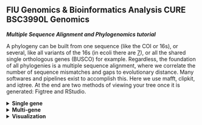 ## FIU Genomics & Bioinformatics Analysis CURE BSC3990L Genomics ###

***Multiple Sequence Alignment and Phylogenomics tutorial***

A phylogeny can be built from one sequence (like the COI or 16s), or several, like all variants of the 16s (in ecoli there are [7](https://biocyc.org/gene?orgid=ECOLI&id=EG30085)), or all the shared single orthologous genes (BUSCO) for example. Regardless, the foundation of all phylogenies is a multiple sequence alignment, where we correlate the number of sequence mismatches and gaps to evolutionary distance. Many softwares and pipelines exist to accomplish this. Here we use mafft, clipkit, and iqtree. At the end are two methods of viewing your tree once it is generated: Figtree and RStudio.

<details>
  <summary><b>Single gene</b></summary>

## Extract Sequences

The first step is to gather all the gene sequences you are interested in aligning. We will use the rrsA 16s sequence as a continuation from the [BLAST tutorial](https://github.com/FierstLab/Bootcamp/blob/main/5.ntBLAST.md). If you have completed this tutorial, then you should have a directory called blast_loop with 5 ecoli genomes and the directory called blast_out. 

**cd to blast_out** and you should have 5 output files that end in _blast.out

`more` or `less` one of these files. It should look something like:
```
NC_000913.3:4035531-4037072     NZ_CP024138.1   99.676  1542    5       0       1       1542    3848577 3847036 0.0     2820
NC_000913.3:4035531-4037072     NZ_CP024138.1   99.546  1542    6       1       1       1542    548767  550307  0.0     2808
NC_000913.3:4035531-4037072     NZ_CP024138.1   98.962  1542    16      0       1       1542    4852712 4851171 0.0     2760
NC_000913.3:4035531-4037072     NZ_CP024138.1   98.898  1542    17      0       1       1542    4567895 4566354 0.0     2754
NC_000913.3:4035531-4037072     NZ_CP024138.1   98.898  1542    17      0       1       1542    4736107 4734566 0.0     2754
NC_000913.3:4035531-4037072     NZ_CP024138.1   98.898  1542    16      1       1       1542    1258286 1259826 0.0     2752
NC_000913.3:4035531-4037072     NZ_CP024138.1   98.768  1542    17      2       1       1542    4527455 4525916 0.0     2741
```

**Note:** For nematodes, the ribosomal gene typically used for phylogenies is the 18s sequence (it's actually 18s, 5.8s, and 28s of the rDNA, but we'll say 18s for simplicity) taken from a previous [nematode phylogenomics paper](https://www.pnas.org/doi/epdf/10.1073/pnas.0403094101) The nematode 18s sequence is in the file /home/data/jfierst_classroom/msaPractice/18s.fasta

The BLAST output tells us which regions of the genomes match the sequence of interest (columns 9 and 10), but they don't give us the actual sequnces, so we need to make a bed file and use bedtools getfasta to extract these fasta sequences.

**cd back into the blast_loop directory**

Make your script:
```
vi bedtools.sh
```

hit [i] for insert, then copy/paste the following code. The code is commented so that you know what each line is doing. 

```
#!/bin/bash

#SBATCH --account acc_jfierst_classroom
#SBATCH --partition highmem1
#SBATCH --qos highmem1
#SBATCH --output=output_bedtools.log
#SBATCH --mail-user=username@fiu.edu    #use your own email instead
#SBATCH --mail-type=ALL

module load bedtools2-2.27.1-gcc-8.2.0-bxmhnwb #load the software

#loop makes bed file from blast output and extracts sequence from fasta file
while read -r line; do

#take the first line from each blast output file and cut columns 2,9,10 to make a bed file
  head -1 ./blast_out/${line}_blast.out | cut -f 2,9,10 > ${line}.bed

#check if column 2 of bed file is less than column 3, if not switch them (if will cause an error if anitsense)
  awk '{if ($2 > $3) {temp = $2; $2 = $3; $3 = temp} print}' ${line}.bed > tmpfile && mv tmpfile ${line}.bed

#check to make sure bed files are tab delimited
  sed -i 's/ /\t/g' ${line}.bed

#use bedtools getfasta to get sequnce from genome
  bedtools getfasta -fi ${line} -bed ${line}.bed -fo ${line}.tmp

done < list.txt

#concatenate all sequences together into a single file
cat *.tmp > cat_rrsA.fasta

#remove intermediate files
rm *.fai
rm *.tmp
rm *.bed
```
hit [Esc] and type `:wq` and then hit [enter] 

```
sbatch bedtools.sh
```
You can find more information on bedtools getfasta here: https://bedtools.readthedocs.io/en/latest/content/tools/getfasta.html

This script runs finished in seconds and your output is the file cat_rrsA.fasta. `more` or `less` the file. What does it look like?

These names (lines beginning with ">") are going to be annoying later on. Let's fix it!

```
sed -i 's/contig_1:138094-139635/lab_strain/g' cat_rrsA.fasta
sed -i 's/NC_000913.3:4035531-4037072/ASM584/g' cat_rrsA.fasta
sed -i 's/NC_002695.2:3449868-3451409/ASM886/g' cat_rrsA.fasta
sed -i 's/NC_007946.1:4202676-4204217/ASM132/g' cat_rrsA.fasta
sed -i 's/NZ_CP024138.1:3847036-3848577/ASM285/g' cat_rrsA.fasta
```

## Align Sequences

Make your script:
```
vi mafft.sh
```

hit [i] for insert and copy/paste the following:
```
#!/bin/bash

#SBATCH --account acc_jfierst_classroom
#SBATCH --partition highmem1
#SBATCH --qos highmem1
#SBATCH --output=output_mafft.log
#SBATCH --mail-user=username@fiu.edu    #use your own email instead
#SBATCH --mail-type=ALL

module load mafft-7.221-gcc-8.2.0-y6cgezm #load the software

linsi --thread 16 --maxiterate 1000 cat_rrsA.fasta > rrsA_aligned.fasta
```
hit [Esc] and type `:wq` and then hit [enter] 

```
sbatch mafft.sh
```

The code finishes in seconds and the output is rrsA_aligned.fasta. `more` or `less` rrsA_aligned.fasta. What does it look like? Do you see rows of `-------------`? What does `----` indicate?

## Trim Alignments

We need to "trim" our alignments because gaps may exist in the alignment which are not informative. Specifically, we remove all gaps present in 90% of sequences, thereby only keeping the gaps which may be informative when building the phylogeny. We use a software called ClipKit to do this, with the option smart-gap. 

First, this software isn't available as a module on the HPC, so we must install it with mamba.

```
module load mamba/23.1.0-4
```

```
conda create -n clipkit
```

```
source activate clipkit
```

```
mamba install bioconda::clipkit
```

Type `clipkit -h` and the manual should appear if you've installed it correctly.

Make your script:

```
vi clipkit.sh
```

hit [i] for insert and copy/paste the following:

```
#!/bin/bash

#SBATCH --account acc_jfierst_classroom
#SBATCH --partition highmem1
#SBATCH --qos highmem1
#SBATCH --output=output_clipkit.log
#SBATCH --mail-user=username@fiu.edu    #use your own email instead
#SBATCH --mail-type=ALL

module load mamba/23.1.0-4

source activate clipkit

clipkit -m smart-gap rrsA_aligned.fasta
```

hit [Esc] and type `:wq` and then hit [enter] 

```
sbatch clipkit.sh
```

The code runs in ~30 seconds on the ecoli data. The output file is rrsA_aligned.fasta.clipkit. `more` or `less` the file. Do you see a difference between this file and the rrsA_aligned.fasta file? 

## Build the Tree
Make the script:

```
vi iqtree.sh
```

hit [i] for insert and copy/paste the following:
```
#!/bin/bash

#SBATCH --account acc_jfierst_classroom
#SBATCH --partition highmem1
#SBATCH --qos highmem1
#SBATCH --output=output_iqtree.log
#SBATCH --mail-user=username@fiu.edu    #use your own email instead
#SBATCH --mail-type=ALL


module load iqtree-2-gcc-8.2.0

iqtree2 -s rrsA_aligned.fasta.clipkit -m MFP -bb 1000 -alrt 1000 -nt AUTO
```
hit [Esc] and type `:wq` and then hit [enter] 

```
sbatch iqtree.sh
```

Here, we are running iqtree with the with the MFP option which will test a bunch of phylogenetic models on your data, calculate AIC, AICc, and BIC scores, then choose the model with the best (smallest) BIC score (this can be changed by adding `-AIC` or `-AICc`. `-bb` specifies the number of bootstrap replicates. `-alrt` is similar to `-bb` and specifies bootstrap replicates when calculating branch support. Finally, `-nt AUTO` allows the program to determine the best number of cores to use for efficiency.

The code runs for ~5minutes with the ecoli data. Many files will be output. The rrsA_aligned.fasta.clipkit.treefile is the nexus file which you can download to your personal computer and view in Figtree or Rstudio as described in the visualization section below. If you type `head rrsA_aligned.fasta.clipkit.treefile`, then you should see:

```
(contig_1_138094-139635:0.0006492102,(NC_000913.3_4035531-4037072:0.0000324674,(NC_002695.2_3449868-3451409:0.0000010000,NZ_CP024138.1_3847036-3848577:0.001
5950342)100/100:1.1955503250)0/20:0.0019178427,NC_007946.1_4202676-4204217:0.0000010000);
```

iqtree can be a difficult program to grasp as it has many options, models, and parameters. See the documentation of more information: http://www.iqtree.org/doc/Tutorial#first-running-example

</details>

<details>
  <summary><b>Multi-gene</b></summary>

A multi-gene tree follows much of the same steps as a single gene-tree. However, instead of one trimmed MSA, we will generate several (one per gene). It is important that all MSAs have the same headers (lines beginning with >). All alignments are then concatenated with AMAS, which generates two files needed to run IQTREE, a concatenated msa and a partition file. 

For this tutorial we will use the 7 variants of 16s rDNA found in _E.coli_ to demonstrate the process of building a phylogeny from a multi-gene MSA.

## Get the Data

`cd` to your working directory (for me this is /home/data/jfierst_classroom/tori)

Make a directory to keep your work in (stay organized!)
```
mkdir multigene_phylogeny
```

```
cd multigene_phylogeny
```

Get the data:
```
cp -R /home/data/jfierst_classroom/msaPractice/genomes ./.
cp -R /home/data/jfierst_classroom/msaPractice/rrs ./.
```

```
ls -Rlath
```

You should see that within the /rrs/ directory there are 7 fasta sequences. Within the /genomes/ directory there is a directory per species, each containing a fna file (the genome for that species).

Make list of genes and list of species (preparation for loops). 

<br>

**Do not copy/paste the code block, do it line by line.**
```
cd genomes  #move into the genomes directory
ls * > ./../species.txt  #list the directories into species.txt (species.txt will be located in the multigene_phylogeny directory)
cd ../rrs  #move back a directory and into the rrs directory
ls * > ./../genes.txt  #list the files into genes.txt (genes.txt will be located in the multigene_phylogeny directory)
cd ..  #move back into the multigene_phylogeny directory
```
```
more species.txt
```
What does species.txt look like? Right, there's been a problem. We want a list of species without all the directory information. Lets fix it!

<br>

**Do not copy/paste the code block, do it line by line.**
```
awk 'NR%3==1' species.txt > temp  #prints the first of every three lines and saves the first to temp
sed -i 's/://g' temp #removes ':' symbol
mv temp species.txt #moves temp to species.txt 
```

```
more species.txt
```
Have we fixed it?

species.txt should look like:
```
ASM132
ASM285
ASM584
ASM886
lab_strain
```
And genes.txt should look like:
```
rrsA.fasta
rrsB.fasta
rrsC.fasta
rrsD.fasta
rrsE.fasta
rrsG.fasta
rrsH.fasta
```


## BLAST to Find Sequences

Make the script:
```
vi blast.sh
```

hit [i] for insert and copy/paste the following:
```
#!/bin/bash

#SBATCH --account acc_jfierst_classroom
#SBATCH --partition highmem1
#SBATCH --qos highmem1
#SBATCH --output=output_blast.log
#SBATCH --mail-user=username@fiu.edu    #use your own email instead
#SBATCH --mail-type=ALL

module load blast-plus-2.11.0  #load software

mkdir -p blast_out    #make output directory if it doesn't already exist

#A loop within a loop, the first one chooses a gene sequence from genes.txt and the second one goes through the list of species 
while read -r gene; do
  while read -r species; do
    blastn -query ./rrs/${gene} -subject ./genomes/${species}/*.fna -outfmt 6 -out ./blast_out/${gene}_${species}_blast.out
  done < species.txt
done < genes.txt
```
hit [Esc] and type `:wq` and then hit [enter] 

Submit the script:
```
sbatch blast.sh
```
Your output is in blast_out. It should be 35 files (7 genes * 5 species). 


## Extract Sequences

Make your script:
```
vi bedtools.sh
```

hit [i] for insert, then copy/paste the following code. The code is commented so that you know what each line is doing. 

```
#!/bin/bash

#SBATCH --account acc_jfierst_classroom
#SBATCH --partition highmem1
#SBATCH --qos highmem1
#SBATCH --output=output_bedtools.log
#SBATCH --mail-user=username@fiu.edu    #use your own email instead
#SBATCH --mail-type=ALL

module load bedtools2-2.27.1-gcc-8.2.0-bxmhnwb #load the software

mkdir -p concatenated_sequences

#loop makes bed file from blast output and extracts sequence from fasta file
for file in ./blast_out/*; do

#take the first line from each blast output file and cut columns 2,9,10 to make a bed file
  head -1 ${file} | cut -f 2,9,10 > ${file}.bed

#check if column 2 of bed file is less than column 3, if not switch them (if will cause an error if anitsense)
  awk '{if ($2 > $3) {temp = $2; $2 = $3; $3 = temp} print}' ${file}.bed > tmpfile && mv tmpfile ${file}.bed

#check to make sure bed files are tab delimited
  sed -i 's/ /\t/g' ${file}.bed

done

#use bedtools getfasta to get sequnce from genome
while read -r species; do
  while read -r gene; do
    bedtools getfasta -fi ./genomes/${species}/*.fna -bed ./blast_out/${gene}_${species}*.bed -fo ./blast_out/${gene}_${species}.tmp
  done < genes.txt
done < species.txt

#fix header lines (lines with >, so that it is just the species name)
while read -r species; do
  for file in ./blast_out/*${species}*.tmp; do
    sed "s/^>.*/>${species}/" ${file} > ${file}.fixed
  done
done < species.txt

#concatenate all sequences per gene together into a single file
while read -r gene; do
  cat ./blast_out/*${gene}*.tmp.fixed > ./concatenated_sequences/cat_${gene}
done < genes.txt

#remove intermediate files
rm ./blast_out/*.tmp
rm ./blast_out/*.bed
rm ./blast_out/*.fixed
```
hit [Esc] and type `:wq` and then hit [enter] 

```
sbatch bedtools.sh
```
Your output is in the directory concatenated_sequences. `cd` into the directory and `ls`. You should see 7 files corresponding the each gene. `head` a file, what do you see? If you type `grep ">" *`, then you should see that all lines beginning with ">" are simplified to the strain names. Remember to `cd` back to multigene_phylogeny before continuing.

## Align Sequences

Make your script:
```
vi mafft.sh
```

hit [i] for insert and copy/paste the following:
```
#!/bin/bash

#SBATCH --account acc_jfierst_classroom
#SBATCH --partition highmem1
#SBATCH --qos highmem1
#SBATCH --output=output_mafft.log
#SBATCH --mail-user=username@fiu.edu    #use your own email instead
#SBATCH --mail-type=ALL

module load mafft-7.221-gcc-8.2.0-y6cgezm #load the software

for file in ./concatenated_sequences/*; do
  linsi --thread 16 --maxiterate 1000 ${file} > ${file}.aligned
done 
```
hit [Esc] and type `:wq` and then hit [enter] 

```
sbatch mafft.sh
```

## Trim Alignments

```
vi clipkit.sh
```

hit [i] for insert and copy/paste the following:

```
#!/bin/bash

#SBATCH --account acc_jfierst_classroom
#SBATCH --partition highmem1
#SBATCH --qos highmem1
#SBATCH --output=output_clipkit.log
#SBATCH --mail-user=username@fiu.edu    #use your own email instead
#SBATCH --mail-type=ALL

module load mamba/23.1.0-4

source activate clipkit

for file in ./concatenated_sequences/*.aligned; do
  clipkit -m smart-gap ${file}
done

#remove intermediate files
cd concatenated_sequences
rm *.fasta   
rm *.aligned
cd ..
```

hit [Esc] and type `:wq` and then hit [enter] 

```
sbatch clipkit.sh
```


## Concatenate Alignments


Get the software:

```
module load mamba/23.1.0-4
```

```
conda create -n AMAS
```

```
source activate AMAS
```

```
mamba install bioconda::amas
```

Make the script:

```
vi AMAS.sh
```

Hit [i] for insert and copy/paste the following:

```
#!/bin/bash

#SBATCH --account acc_jfierst_classroom
#SBATCH --partition highmem1
#SBATCH --qos highmem1
#SBATCH --output=output_AMAS.log
#SBATCH --mail-user=username@fiu.edu    #use your own email instead
#SBATCH --mail-type=ALL

# get partition file with AMAS
module load mamba/23.1.0-4
source activate AMAS

python3 /home/[your_username]/.conda/envs/AMAS/lib/python3.1/site-packages/amas/AMAS.py concat -c 40 -f fasta -d dna --part-format raxml -i ./concatenated_sequences/*
```
hit [Esc] and type `:wq` and then hit [enter] 

Submit the script:

```
sbatch AMAS.sh
```
The output is 2 files, concatenated.out and partitions.txt. These files are located in the multigene_phylogeny directory. `ls`. Do you see them? `more` or `less` the these 2 files. What do they look like?

## Build the Tree

Make the script:

```
vi iqtree.sh
```

hit [i] for insert and copy/paste the following:

```
#!/bin/bash

#SBATCH --account acc_jfierst_classroom
#SBATCH --partition highmem1
#SBATCH --qos highmem1
#SBATCH --output=output_iqtree.log
#SBATCH --mail-user=username@fiu.edu    #use your own email instead
#SBATCH --mail-type=ALL


module load iqtree-2-gcc-8.2.0

iqtree2 -s concatenated.out -spp partitions.txt -m MFP+MERGE -bb 1000 -alrt 1000 -nt AUTO
```

hit [Esc] and type `:wq` and then hit [enter] 

```
sbatch iqtree.sh
```
Here, I am running IQTREE with 1000 ultrafast bootstraps, 1000 non-parametric bootstraps when calculating branch support, AUTO allocate cores for efficiency, model MFP+MERGE (takes forever, but considers the FreeRate heterogeneity and full partitioning when finding the best model). More information about running IQTREE with multi-gene alignments is located [here](http://www.iqtree.org/doc/Advanced-Tutorial#partitioned-analysis-for-multi-gene-alignments). You can even mix data types!

Your output is several files. Here is what each output file contains:
```
Analysis results written to:
  IQ-TREE report:                partitions.txt.iqtree
  Maximum-likelihood tree:       partitions.txt.treefile
  Likelihood distances:          partitions.txt.mldist
  Best partitioning scheme:      partitions.txt.best_scheme.nex
           in RAxML format:      partitions.txt.best_scheme

Ultrafast bootstrap approximation results written to:
  Split support values:          partitions.txt.splits.nex
  Consensus tree:                partitions.txt.contree
  Screen log file:               partitions.txt.log
```

For visualization we will move forward with partitions.txt.treefile. `head` the file. It should look like:
```
(ASM132:0.0001143634,((ASM285:6.3936111178,ASM886:0.0000131456)100/100:14.7610316400,ASM584:0.0000147020)100/100:3.1080925270,lab_strain:0.0056631617);
```

Choosing which genes to base your phylogeny off of can be difficult. There are the typical mitochondrial genes like COI (or some people do whole mitochondrial alignment), or ribosomal subunits like 16s, 18s, etc. Another option is to use your BUSCO outputs. 
An example of building a phylogeny based on BUSCO shared single copy orthologs can be found [here](https://github.com/ToriEggers/RhabditinaPCA/blob/main/BuscoPhylogeny.md)

</details>

<details>
  <summary><b>Visualization</b></summary>

## Download the file to your local machine

The files you want to download are `*.treefile`. If you did the single gene tutorial and want to download that treefile, it is located in `/home/data/jfierst_classroom/[username]/blast_loop/*.treefile`. If you did the multigene tutorial, then that treefile is located in `/home/data/jfierst_classroom/[username]/multigene_phylogeny/*.treefile` 

**To download a file from the web browser:**

Go to the HPC dashboard tab that is currently open on your laptop.

Click on the Files button.

Next, click on the Home Directory button.

Navigate to the file and check the white box next to it.

Finally, click the Download button in the top-right corner to download the file.

**To download a file from command line**

Type 'exit' and hit [enter]. This will log you out of the hpc

Type 'sftp username@hpclogin01.fiu.edu' and hit [enter]

Enter your password 

navagate to the file

Type 'get file'

Type 'exit' and hit [enter] to log out of sftp

## FigTree

You can install FigTree on your local machine by downloading it [here](https://github.com/rambaut/figtree/releases/tag/v1.4.4)

Once you have FigTree, navigate to the upper left corner and click on file, then click open

Find your treefile and double click, it should create a tree like: ![screenshot](https://github.com/ToriEggers/Bootcamp/blob/main/pictures/Screenshot%202025-03-13%20004422.png)

If you navigate to Tip Labels on the left ribbon, and click the arrow to expand the selection, you should see font size. Increase this. Otherwise, play around with the options. If you click on a branch or label you can annotate it, color it, rotate the node, etc.

## RStudio

To install RStudio, you must first install R, then RStudio. You can do so [here](https://posit.co/download/rstudio-desktop/)

A simple tree can be plotted with the following code:
```
install.packages("ape")

library(ape)

setwd("C:/Users/torie") #set to your directory containing the treefile

multigene_tree <- read.tree("partitions.txt.treefile")
plot(multigene_tree)
```
There may be more of a learning curve with R, but in the long run, it allows you to calculate statistics about trait evolution across the tree and customize your tree in alot more ways. It's also easily reproducable. 

</details>
